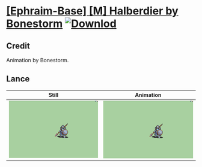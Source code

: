 # [\[Ephraim-Base\] \[M\] Halberdier by Bonestorm](./) [![Downlod](https://img.shields.io/badge/Download--red?style=social&logo=github)](https://minhaskamal.github.io/DownGit/#/home?url=https://github.com/Klokinator/FE-Repo/tree/main/Battle%20Animations%2FInfantry%20-%20(Lnc)%20Soldiers%2C%20Halberdiers%2F%5BEphraim-Base%5D%20%5BM%5D%20Halberdier%20by%20Bonestorm%2F2.%20Lance)

## Credit

Animation by Bonestorm.

## Lance

| Still | Animation |
| :---: | :-------: |
| ![Lance still](./Lance_000.png) | ![Lance animation](./Lance.gif) |
